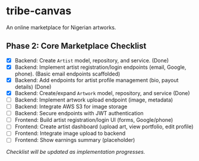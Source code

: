 # tribe-canvas

An online marketplace for Nigerian artworks.

## Phase 2: Core Marketplace Checklist

-   [x] Backend: Create `Artist` model, repository, and service. (Done)
-   [x] Backend: Implement artist registration/login endpoints (email, Google, phone). (Basic email endpoints scaffolded)
-   [x] Backend: Add endpoints for artist profile management (bio, payout details) (Done)
-   [x] Backend: Create/expand `Artwork` model, repository, and service (Done)
-   [ ] Backend: Implement artwork upload endpoint (image, metadata)
-   [ ] Backend: Integrate AWS S3 for image storage
-   [ ] Backend: Secure endpoints with JWT authentication
-   [ ] Frontend: Build artist registration/login UI (forms, Google/phone)
-   [ ] Frontend: Create artist dashboard (upload art, view portfolio, edit profile)
-   [ ] Frontend: Integrate image upload to backend
-   [ ] Frontend: Show earnings summary (placeholder)

_Checklist will be updated as implementation progresses._
